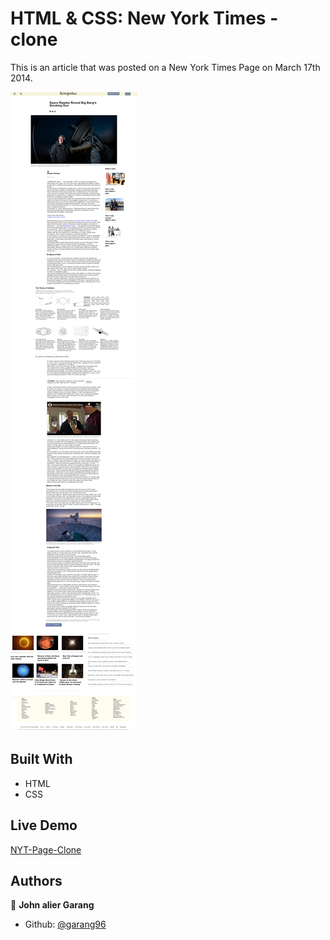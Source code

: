 # HTML & CSS: New York Times - clone

This is an article that was posted on a New York Times Page on March 17th 2014.

![screenshot](./images/screencapture-127-0-0-1-5503-index-html-2021-01-15-00_00_41.png)

## Built With

- HTML
- CSS

## Live Demo

[NYT-Page-Clone](https://rawcdn.githack.com/garang96/NYT-Page-clone/ce5530acaab0d0863e2ce35f1cf8e4e488117e67/index.html)

## Authors

👤 **John alier Garang**

- Github: [@garang96](https://github.com/garang96)
